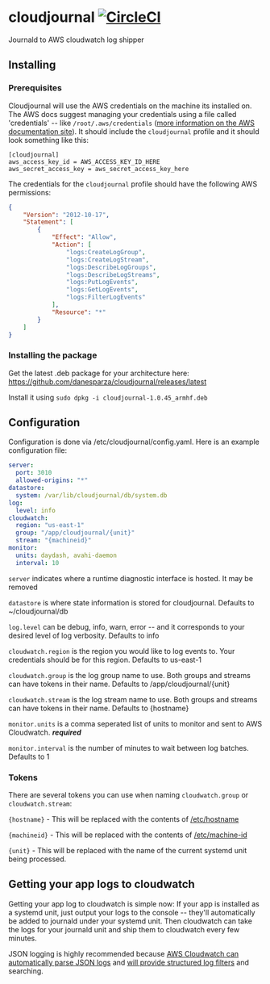 # cloudjournal [![CircleCI](https://circleci.com/gh/danesparza/cloudjournal.svg?style=shield)](https://circleci.com/gh/danesparza/cloudjournal)
Journald to AWS cloudwatch log shipper

## Installing
### Prerequisites
Cloudjournal will use the AWS credentials on the machine its installed on.  The AWS docs suggest managing your credentials using a file called 'credentials' -- like `/root/.aws/credentials` ([more information on the AWS documentation site](https://docs.aws.amazon.com/sdkref/latest/guide/file-location.html)).  It should include the `cloudjournal` profile and it should look something like this: 

```
[cloudjournal]
aws_access_key_id = AWS_ACCESS_KEY_ID_HERE
aws_secret_access_key = aws_secret_access_key_here
```
The credentials for the `cloudjournal` profile should have the following AWS permissions:

```JSON
{
    "Version": "2012-10-17",
    "Statement": [
        {
            "Effect": "Allow",
            "Action": [
                "logs:CreateLogGroup",
                "logs:CreateLogStream",
                "logs:DescribeLogGroups",
                "logs:DescribeLogStreams",
                "logs:PutLogEvents",
                "logs:GetLogEvents",
                "logs:FilterLogEvents"
            ],
            "Resource": "*"
        }
    ]
}
```

### Installing the package
Get the latest .deb package for your architecture here: https://github.com/danesparza/cloudjournal/releases/latest  

Install it using 
`sudo dpkg -i cloudjournal-1.0.45_armhf.deb`

## Configuration
Configuration is done via /etc/cloudjournal/config.yaml.  Here is an example configuration file:

```yaml
server:
  port: 3010
  allowed-origins: "*"
datastore:
  system: /var/lib/cloudjournal/db/system.db
log:
  level: info
cloudwatch:
  region: "us-east-1"
  group: "/app/cloudjournal/{unit}"
  stream: "{machineid}"
monitor:  
  units: daydash, avahi-daemon
  interval: 10
```

`server` indicates where a runtime diagnostic interface is hosted.  It may be removed

`datastore` is where state information is stored for cloudjournal.  Defaults to ~/cloudjournal/db 

`log.level` can be debug, info, warn, error -- and it corresponds to your desired level of log verbosity.  Defaults to info

`cloudwatch.region` is the region you would like to log events to.  Your credentials should be for this region.  Defaults to us-east-1

`cloudwatch.group` is the log group name to use. Both groups and streams can have tokens in their name.  Defaults to /app/cloudjournal/{unit}

`cloudwatch.stream` is the log stream name to use.  Both groups and streams can have tokens in their name.  Defaults to {hostname}

`monitor.units` is a comma seperated list of units to monitor and sent to AWS Cloudwatch.  ***required***

`monitor.interval` is the number of minutes to wait between log batches.  Defaults to 1

### Tokens
There are several tokens you can use when naming `cloudwatch.group` or `cloudwatch.stream`:

`{hostname}` - This will be replaced with the contents of [/etc/hostname](https://man7.org/linux/man-pages/man1/hostname.1.html)

`{machineid}` - This will be replaced with the contents of [/etc/machine-id](https://www.man7.org/linux/man-pages/man5/machine-id.5.html)

`{unit}` - This will be replaced with the name of the current systemd unit being processed.

## Getting your app logs to cloudwatch
Getting your app log to cloudwatch is simple now: If your app is installed as a systemd unit, just output your logs to the console -- they'll automatically be added to journald under your systemd unit.  Then cloudwatch can take the logs for your journald unit and ship them to cloudwatch every few minutes.  

JSON logging is highly recommended because [AWS Cloudwatch can automatically parse JSON logs](https://aws.amazon.com/about-aws/whats-new/2015/01/20/amazon-cloudwatch-logs-json-log-format-support/) and [will provide structured log filters](https://docs.aws.amazon.com/AmazonCloudWatch/latest/logs/FilterAndPatternSyntax.html) and searching.
